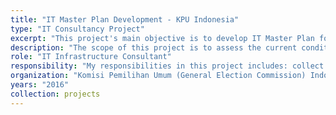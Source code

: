 ```yaml
---
title: "IT Master Plan Development - KPU Indonesia"
type: "IT Consultancy Project"
excerpt: "This project's main objective is to develop IT Master Plan for Komisi Pemilihan Umum (General Election Commission) Indonesia."
description: "The scope of this project is to assess the current condition of IT implementation in Komisi Pemilihan Umum (General Election Commission) Indonesia and to develop IT Master Plan for KPU Indonesia. The assessment were conducted for the business process, application, data, and technology architecture in KPU Indonesia. Based on the assessment, IT Master Plan for KPU was developed."
role: "IT Infrastructure Consultant"
responsibility: "My responsibilities in this project includes: collect data and information regarding IT implementation in KPU Indonesia and design technology master plan for KPU Indonesia."
organization: "Komisi Pemilihan Umum (General Election Commission) Indonesia"
years: "2016"
collection: projects
--- 
```

